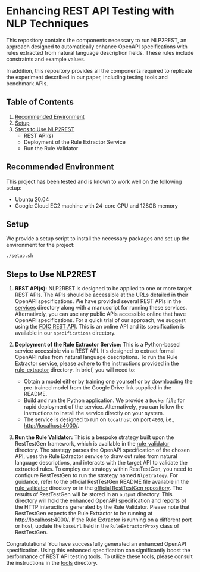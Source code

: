 # Enhancing REST API Testing with NLP Techniques

This repository contains the components necessary to run NLP2REST, an approach designed to automatically enhance OpenAPI specifications with rules extracted from natural language description fields. These rules include constraints and example values. 

In addition, this repository provides all the components required to replicate the experiment described in our paper, including testing tools and benchmark APIs.

## Table of Contents

1. [Recommended Environment](#recommended-environment)
2. [Setup](#setup)
3. [Steps to Use NLP2REST](#steps-to-use-nlp2rest)
    - REST API(s)
    - Deployment of the Rule Extractor Service
    - Run the Rule Validator

## Recommended Environment

This project has been tested and is known to work well on the following setup:

- Ubuntu 20.04
- Google Cloud EC2 machine with 24-core CPU and 128GB memory

## Setup

We provide a setup script to install the necessary packages and set up the environment for the project:

```
./setup.sh
```

## Steps to Use NLP2REST

1. **REST API(s):** NLP2REST is designed to be applied to one or more target REST APIs. The APIs should be accessible at the URLs detailed in their OpenAPI specifications. We have provided several REST APIs in the [services](https://github.com/codingsoo/nlp2rest/tree/main/services) directory along with a manuscript for running these services. Alternatively, you can use any public APIs accessible online that have OpenAPI specifications. For a quick trial of our approach, we suggest using the [FDIC REST API](https://banks.data.fdic.gov/). This is an online API and its specification is available in our `specifications` directory.

2. **Deployment of the Rule Extractor Service:** This is a Python-based service accessible via a REST API. It's designed to extract formal OpenAPI rules from natural language descriptions. To run the Rule Extractor service, please adhere to the instructions provided in the [rule_extractor](https://github.com/codingsoo/nlp2rest/tree/main/rule_extractor) directory. In brief, you will need to:
    - Obtain a model either by training one yourself or by downloading the pre-trained model from the Google Drive link supplied in the README.
    - Build and run the Python application. We provide a `Dockerfile` for rapid deployment of the service. Alternatively, you can follow the instructions to install the service directly on your system.
    - The service is designed to run on `localhost` on port `4000`, i.e., [http://localhost:4000/]().

3. **Run the Rule Validator:** This is a bespoke strategy built upon the RestTestGen framework, which is available in the [rule_validator](https://github.com/codingsoo/nlp2rest/tree/main/rule_validator) directory. The strategy parses the OpenAPI specification of the chosen API, uses the Rule Extractor service to draw out rules from natural language descriptions, and interacts with the target API to validate the extracted rules.
To employ our strategy within RestTestGen, you need to configure RestTestGen to run the strategy named `NlpStrategy`. For guidance, refer to the official RestTestGen README file available in the [rule_validator](https://github.com/codingsoo/nlp2rest/tree/main/rule_validator) directory or in the [official RestTestGen repository](https://github.com/SeUniVr/RestTestGen).
The results of RestTestGen will be stored in an `output` directory. This directory will hold the enhanced OpenAPI specification and reports of the HTTP interactions generated by the Rule Validator. Please note that RestTestGen expects the Rule Extractor to be running at [http://localhost:4000/](http://localhost:4000/). If the Rule Extractor is running on a different port or host, update the `baseUrl` field in the `RuleExtractorProxy` class of RestTestGen.

Congratulations! You have successfully generated an enhanced OpenAPI specification. Using this enhanced specification can significantly boost the performance of REST API testing tools. To utilize these tools, please consult the instructions in the [tools](https://github.com/codingsoo/nlp2rest/tree/main/tools) directory.
